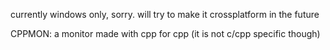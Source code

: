 currently windows only, sorry. will try to make it crossplatform in the future

CPPMON: a monitor made with cpp for cpp (it is not c/cpp specific though)
